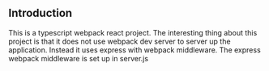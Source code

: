 ## Introduction

This is a typescript webpack react project.
The interesting thing about this project is that it does not use webpack dev server to server up the application.
Instead it uses express with webpack middleware.
The express webpack middleware is set up in server.js

